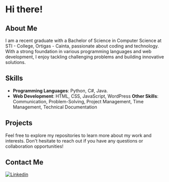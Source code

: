 # Hi there!

## About Me
I am a recent graduate with a Bachelor of Science in Computer Science at STI - College, Ortigas - Cainta, passionate about coding and technology. With a strong foundation
in various programming languages and web development, I enjoy tackling challenging problems and building innovative solutions.

## Skills
- **Programming Languages**: Python, C#, Java.<br>
- **Web Development**: HTML, CSS, JavaScript, WordPress
**Other Skills**: Communication, Problem-Solving, Project Management, Time Management, Technical Documentation

## Projects



Feel free to explore my repositories to learn more about my work and interests. Don't hesitate to reach out if you have any questions or collaboration opportunities!

## Contact Me
[![Linkedin](https://img.shields.io/badge/-Linkedin-blue?style=flat&logo=Linkedin&logoColor=white)](https://www.linkedin.com/in/audhymontesa)

